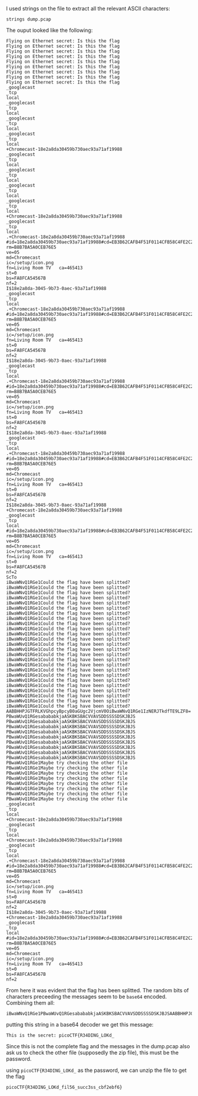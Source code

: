 I used strings on the file to extract all the relevant ASCII characters:

    strings dump.pcap

The ouput looked like the following:

    Flying on Ethernet secret: Is this the flag
    Flying on Ethernet secret: Is this the flag
    Flying on Ethernet secret: Is this the flag
    Flying on Ethernet secret: Is this the flag
    Flying on Ethernet secret: Is this the flag
    Flying on Ethernet secret: Is this the flag
    Flying on Ethernet secret: Is this the flag
    Flying on Ethernet secret: Is this the flag
    Flying on Ethernet secret: Is this the flag
    _googlecast
    _tcp
    local
    _googlecast
    _tcp
    local
    _googlecast
    _tcp
    local
    _googlecast
    _tcp
    local
    +Chromecast-18e2a8da30459b730aec93a71af19988
    _googlecast
    _tcp
    local
    _googlecast
    _tcp
    local
    _googlecast
    _tcp
    local
    _googlecast
    _tcp
    local
    +Chromecast-18e2a8da30459b730aec93a71af19988
    _googlecast
    _tcp
    local
    .+Chromecast-18e2a8da30459b730aec93a71af19988
    #id=18e2a8da30459b730aec93a71af19988#cd=EB3B62CAFB4F51F0114CFB58C4FE2C2F
    rm=B8B7BA5A0CEB76E5
    ve=05
    md=Chromecast
    ic=/setup/icon.png
    fn=Living Room TV	ca=465413
    st=0
    bs=FA8FCA54567B
    nf=2
    I$18e2a8da-3045-9b73-0aec-93a71af19988
    _googlecast
    _tcp
    local
    .+Chromecast-18e2a8da30459b730aec93a71af19988
    #id=18e2a8da30459b730aec93a71af19988#cd=EB3B62CAFB4F51F0114CFB58C4FE2C2F
    rm=B8B7BA5A0CEB76E5
    ve=05
    md=Chromecast
    ic=/setup/icon.png
    fn=Living Room TV	ca=465413
    st=0
    bs=FA8FCA54567B
    nf=2
    I$18e2a8da-3045-9b73-0aec-93a71af19988
    _googlecast
    _tcp
    local
    .+Chromecast-18e2a8da30459b730aec93a71af19988
    #id=18e2a8da30459b730aec93a71af19988#cd=EB3B62CAFB4F51F0114CFB58C4FE2C2F
    rm=B8B7BA5A0CEB76E5
    ve=05
    md=Chromecast
    ic=/setup/icon.png
    fn=Living Room TV	ca=465413
    st=0
    bs=FA8FCA54567B
    nf=2
    I$18e2a8da-3045-9b73-0aec-93a71af19988
    _googlecast
    _tcp
    local
    .+Chromecast-18e2a8da30459b730aec93a71af19988
    #id=18e2a8da30459b730aec93a71af19988#cd=EB3B62CAFB4F51F0114CFB58C4FE2C2F
    rm=B8B7BA5A0CEB76E5
    ve=05
    md=Chromecast
    ic=/setup/icon.png
    fn=Living Room TV	ca=465413
    st=0
    bs=FA8FCA54567B
    nf=2
    I$18e2a8da-3045-9b73-0aec-93a71af19988
    +Chromecast-18e2a8da30459b730aec93a71af19988
    _googlecast
    _tcp
    local
    #id=18e2a8da30459b730aec93a71af19988#cd=EB3B62CAFB4F51F0114CFB58C4FE2C2F
    rm=B8B7BA5A0CEB76E5
    ve=05
    md=Chromecast
    ic=/setup/icon.png
    fn=Living Room TV	ca=465413
    st=0
    bs=FA8FCA54567B
    nf=2
    ScTo
    iBwaWNvQ1RGe1Could the flag have been splitted?
    iBwaWNvQ1RGe1Could the flag have been splitted?
    iBwaWNvQ1RGe1Could the flag have been splitted?
    iBwaWNvQ1RGe1Could the flag have been splitted?
    iBwaWNvQ1RGe1Could the flag have been splitted?
    iBwaWNvQ1RGe1Could the flag have been splitted?
    iBwaWNvQ1RGe1Could the flag have been splitted?
    iBwaWNvQ1RGe1Could the flag have been splitted?
    iBwaWNvQ1RGe1Could the flag have been splitted?
    iBwaWNvQ1RGe1Could the flag have been splitted?
    iBwaWNvQ1RGe1Could the flag have been splitted?
    iBwaWNvQ1RGe1Could the flag have been splitted?
    iBwaWNvQ1RGe1Could the flag have been splitted?
    iBwaWNvQ1RGe1Could the flag have been splitted?
    iBwaWNvQ1RGe1Could the flag have been splitted?
    iBwaWNvQ1RGe1Could the flag have been splitted?
    iBwaWNvQ1RGe1Could the flag have been splitted?
    iBwaWNvQ1RGe1Could the flag have been splitted?
    iBwaWNvQ1RGe1Could the flag have been splitted?
    iBwaWNvQ1RGe1Could the flag have been splitted?
    iBwaWNvQ1RGe1Could the flag have been splitted?
    iBwaWNvQ1RGe1Could the flag have been splitted?
    iBwaWNvQ1RGe1Could the flag have been splitted?
    iBwaWNvQ1RGe1Could the flag have been splitted?
    iBwaWNvQ1RGe1Could the flag have been splitted?
    AABBHHPJGTFRLKVGhpcyBpcyB0aGUgc2VjcmV0OiBwaWNvQ1RGe1IzNERJTkdfTE9LZF8=
    PBwaWUvQ1RGesabababkjaASKBKSBACVVAVSDDSSSSDSKJBJS
    PBwaWUvQ1RGesabababkjaASKBKSBACVVAVSDDSSSSDSKJBJS
    PBwaWUvQ1RGesabababkjaASKBKSBACVVAVSDDSSSSDSKJBJS
    PBwaWUvQ1RGesabababkjaASKBKSBACVVAVSDDSSSSDSKJBJS
    PBwaWUvQ1RGesabababkjaASKBKSBACVVAVSDDSSSSDSKJBJS
    PBwaWUvQ1RGesabababkjaASKBKSBACVVAVSDDSSSSDSKJBJS
    PBwaWUvQ1RGesabababkjaASKBKSBACVVAVSDDSSSSDSKJBJS
    PBwaWUvQ1RGesabababkjaASKBKSBACVVAVSDDSSSSDSKJBJS
    PBwaWUvQ1RGesabababkjaASKBKSBACVVAVSDDSSSSDSKJBJS
    PBwaWUvQ1RGe1Maybe try checking the other file
    PBwaWUvQ1RGe1Maybe try checking the other file
    PBwaWUvQ1RGe1Maybe try checking the other file
    PBwaWUvQ1RGe1Maybe try checking the other file
    PBwaWUvQ1RGe1Maybe try checking the other file
    PBwaWUvQ1RGe1Maybe try checking the other file
    PBwaWUvQ1RGe1Maybe try checking the other file
    PBwaWUvQ1RGe1Maybe try checking the other file
    _googlecast
    _tcp
    local
    +Chromecast-18e2a8da30459b730aec93a71af19988
    _googlecast
    _tcp
    local
    +Chromecast-18e2a8da30459b730aec93a71af19988
    _googlecast
    _tcp
    local
    .+Chromecast-18e2a8da30459b730aec93a71af19988
    #id=18e2a8da30459b730aec93a71af19988#cd=EB3B62CAFB4F51F0114CFB58C4FE2C2F
    rm=B8B7BA5A0CEB76E5
    ve=05
    md=Chromecast
    ic=/setup/icon.png
    fn=Living Room TV	ca=465413
    st=0
    bs=FA8FCA54567B
    nf=2
    I$18e2a8da-3045-9b73-0aec-93a71af19988
    +Chromecast-18e2a8da30459b730aec93a71af19988
    _googlecast
    _tcp
    local
    #id=18e2a8da30459b730aec93a71af19988#cd=EB3B62CAFB4F51F0114CFB58C4FE2C2F
    rm=B8B7BA5A0CEB76E5
    ve=05
    md=Chromecast
    ic=/setup/icon.png
    fn=Living Room TV	ca=465413
    st=0
    bs=FA8FCA54567B
    nf=2

From here it was evident that the flag has been splitted. The random bits of characters preceeding the messages seem to be `base64` encoded. Combining them all:
    
    iBwaWNvQ1RGe1PBwaWUvQ1RGesabababkjaASKBKSBACVVAVSDDSSSSDSKJBJSAABBHHPJGTFRLKVGhpcyBpcyB0aGUgc2VjcmV0OiBwaWNvQ1RGe1IzNERJTkdfTE9LZF8=
putting this string in a base64 decoder we get this message:

`This is the secret: picoCTF{R34DING_LOKd_`

Since this is not the complete flag and the messages in the dump.pcap also ask us to check the other file (supposedly the zip file), this must be the password.

using `picoCTF{R34DING_LOKd_` as the password, we can unzip the file to get the flag

    picoCTF{R34DING_LOKd_fil56_succ3ss_cbf2ebf6}
